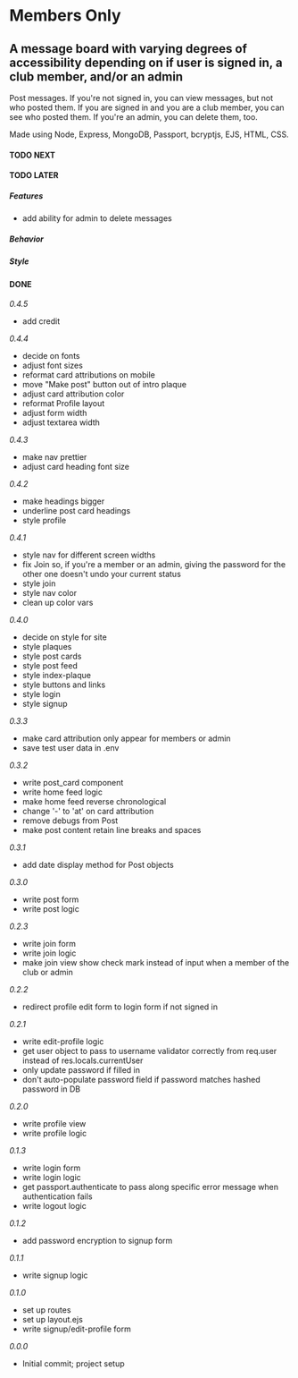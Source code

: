 # Members Only

## A message board with varying degrees of accessibility depending on if user is signed in, a club member, and/or an admin

Post messages. If you're not signed in, you can view messages, but not who posted them. If you are signed in and you are a club member, you can see who posted them. If you're an admin, you can delete them, too.

Made using Node, Express, MongoDB, Passport, bcryptjs, EJS, HTML, CSS.

#### TODO NEXT

#### TODO LATER

##### Features

- add ability for admin to delete messages

##### Behavior

##### Style

#### DONE

_0.4.5_

- add credit

_0.4.4_

- decide on fonts
- adjust font sizes
- reformat card attributions on mobile
- move "Make post" button out of intro plaque
- adjust card attribution color
- reformat Profile layout
- adjust form width
- adjust textarea width

_0.4.3_

- make nav prettier
- adjust card heading font size

_0.4.2_

- make headings bigger
- underline post card headings
- style profile

_0.4.1_

- style nav for different screen widths
- fix Join so, if you're a member or an admin, giving the password for the other one doesn't undo your current status
- style join
- style nav color
- clean up color vars

_0.4.0_

- decide on style for site
- style plaques
- style post cards
- style post feed
- style index-plaque
- style buttons and links
- style login
- style signup

_0.3.3_

- make card attribution only appear for members or admin
- save test user data in .env

_0.3.2_

- write post_card component
- write home feed logic
- make home feed reverse chronological
- change '-' to 'at' on card attribution
- remove debugs from Post
- make post content retain line breaks and spaces

_0.3.1_

- add date display method for Post objects

_0.3.0_

- write post form
- write post logic

_0.2.3_

- write join form
- write join logic
- make join view show check mark instead of input when a member of the club or admin

_0.2.2_

- redirect profile edit form to login form if not signed in

_0.2.1_

- write edit-profile logic
- get user object to pass to username validator correctly from req.user instead of res.locals.currentUser
- only update password if filled in
- don't auto-populate password field if password matches hashed password in DB

_0.2.0_

- write profile view
- write profile logic

_0.1.3_

- write login form
- write login logic
- get passport.authenticate to pass along specific error message when authentication fails
- write logout logic

_0.1.2_

- add password encryption to signup form

_0.1.1_

- write signup logic

_0.1.0_

- set up routes
- set up layout.ejs
- write signup/edit-profile form

_0.0.0_

- Initial commit; project setup
